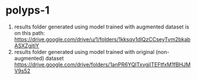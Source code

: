 # polyps-1

1. results folder generated using model trained with augmented dataset is on this path: https://drive.google.com/drive/u/1/folders/1kksqy1dlQzCCseyTvm2bkabASXZgjtiY <br>
2. results folder generated using model trained with original (non-augmented) dataset https://drive.google.com/drive/folders/1anPR6YQITxvgjITEFtfxM1fBHJMV9s52
